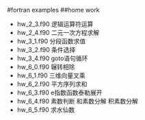 #fortran examples
##home work
 - hw_2_3.f90 逻辑运算符运算
 - hw_2_4.f90 二元一次方程求解
 - hw_3_1.f90 分段函数求值
 - hw_3_2.f90 条件选择
 - hw_3_4.f90 goto语句循环
 - hw_6_0.f90 辗转相除
 - hw_6_1.f90 三维向量叉乘
 - hw_6_2.f90 平方序列求和
 - hw_6_3.f90 e指数函数泰勒展开
 - hw_6_4.f90 素数判断 和素数分解 积素数分解
 - hw_6_5.f90 求水仙数